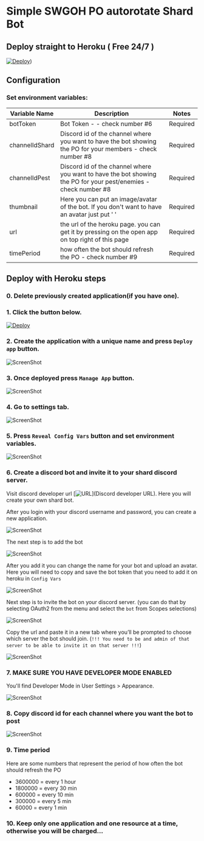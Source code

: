 # Simple SWGOH PO autorotate Shard Bot

## Deploy straight to Heroku ( Free 24/7 )

[![Deploy](https://www.herokucdn.com/deploy/button.svg)](https://heroku.com/deploy?template=https://github.com/cr8or1/swgoh-po-autorotate))


## Configuration

### Set environment variables:


|Variable Name| Description                             | Notes |
|-------------|-----------------------------------------|------ |
|botToken | Bot Token  -  - check number #6      | Required|
|channelIdShard| Discord id of the channel where you want to have the bot showing the PO for your members - check number #8|  Required|
|channelIdPest| Discord id of the channel where you want to have the bot showing the PO for your pest/enemies - check number #8| Required|
|thumbnail | Here you can put an image/avatar of the bot. If you don't want to have an avatar just put ' '| Required|
|url | the url of the heroku page. you can get it by pressing on the open app on top right of this page| Required|
|timePeriod | how often the bot should refresh the PO - check number #9| Required|


## Deploy with Heroku steps
### 0. Delete previously created application(if you have one).

### 1. Click the button below.

[![Deploy](https://www.herokucdn.com/deploy/button.svg)](https://heroku.com/deploy)

### 2. Create the application with a unique name and press `Deploy app` button.

![ScreenShot](assets/create-app.png)

### 3. Once deployed press `Manage App` button.

![ScreenShot](assets/app-deployed.png)

### 4. Go to settings tab.

![ScreenShot](assets/go-to-settings-tab.png)

### 5. Press `Reveal Config Vars` button and set environment variables.

![ScreenShot](assets/set-env-variables.png)

### 6. Create a discord bot and invite it to your shard discord server.

Visit discord developer url [![URL](https://discord.com/developers/applications)](Discord developer URL). Here you will create your own shard bot.

After you login with your discord username and password, you can create a new application.

![ScreenShot](assets/app-discord-create-new.png)

The next step is to add the bot

![ScreenShot](assets/app-add-bot.png)


After you add it you can change the name for your bot and upload an avatar. Here you will need to copy and save the bot token that you need to add it on heroku in `Config Vars`

![ScreenShot](assets/app-add-bot-token.png)


Next step is to invite the bot on your discord server. (you can do that by selecting OAuth2 from the menu and select the `bot` from Scopes selections)

![ScreenShot](assets/setup-bot-on-discord-server.png)

Copy the url and paste it in a new tab where you’ll be prompted to choose which server the bot should join. (```!!! You need to be and admin of that server to be able to invite it on that server !!!```)

![ScreenShot](assets/add-bot-on-discord-server.png)

### 7. MAKE SURE YOU HAVE DEVELOPER MODE ENABLED
You'll find Developer Mode in User Settings > Appearance.

![ScreenShot](assets/discord-developer-mode.jpg)

### 8. Copy discord id for each channel where you want the bot to post

![ScreenShot](assets/discord-copy-id.png)

### 9. Time period
Here are some numbers that represent the period of how often the bot should refresh the PO

- 3600000 = every 1 hour
- 1800000 = every 30 min
- 600000 = every 10 min
- 300000 = every 5 min
- 60000 = every 1 min


### 10. Keep only one application and one resource at a time, otherwise you will be charged...
